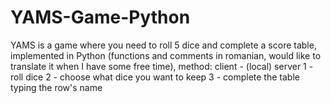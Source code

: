 # YAMS-Game-Python
YAMS is a game where you need to roll 5 dice and complete a score table, implemented in Python (functions and comments in romanian, would like to translate it when I have some free time), method: client - (local) server
1 - roll dice
2 - choose what dice you want to keep
3 - complete the table typing the row's name
